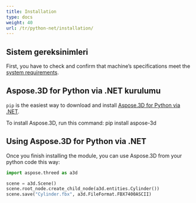 ```yaml
---
title: Installation
type: docs
weight: 40
url: /tr/python-net/installation/
---
```

##  **Sistem gereksinimleri**

First, you have to check and confirm that machine’s specifications meet the [system requirements](/3d/python-net/system-requirements/).

##  **Aspose.3D for Python via .NET kurulumu**
`pip` is the easiest way to download and install [Aspose.3D for Python via .NET](https://pypi.org/project/aspose-3d/).

To install Aspose.3D, run this command: pip install aspose-3d

##  **Using Aspose.3D for Python via .NET**

Once you finish installing the module, you can use Aspose.3D from your python code this way:

```py
import aspose.threed as a3d

scene = a3d.Scene()
scene.root_node.create_child_node(a3d.entities.Cylinder())
scene.save("Cylinder.fbx", a3d.FileFormat.FBX7400ASCII)
```

